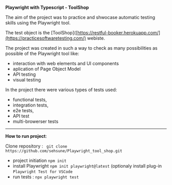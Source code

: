 
**Playwright with Typescript - ToolShop**


The aim of the project was to practice and shwocase automatic testing skills using the Playwright tool. 

The test object is the  [ToolShop]([https://restful-booker.herokuapp.com/](https://practicesoftwaretesting.com/)  webiste.

The project was created in such a way to check as many possibilities as possible of the Playwright tool like:

- interaction with web elements and UI components
- aplication of Page Object Model
- API testing
- visual testing 

 In the project there were various types of tests used:
- functional tests,
- integration tests,
- e2e tests, 
- API test
- multi-browerser tests

---------------------------------------------------------------------------
**How to run project**: 

 Clone repository :
 ``` git clone https://github.com/sehsune/Playwright_tool_shop.git```
 - project initiation `npm init`  
 - install Playwright `npm init playwright@latest`
   (optionaly install plug-in `Playwright Test for VSCode`
- run tests : `npx playwright test`
